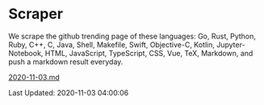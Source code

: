 # Scraper

We scrape the github trending page of these languages: Go, Rust, Python, Ruby, C++, C, Java, Shell, Makefile, Swift, Objective-C, Kotlin, Jupyter-Notebook, HTML, JavaScript, TypeScript, CSS, Vue, TeX, Markdown, and push a markdown result everyday.

[2020-11-03.md](https://github.com/yangwenmai/github-trending-backup/blob/master/2020-11-03.md)

Last Updated: 2020-11-03 04:00:06